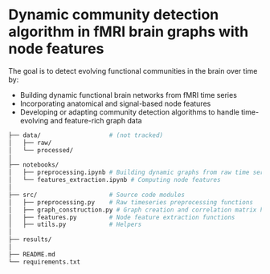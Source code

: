 # Dynamic community detection algorithm in fMRI brain graphs with node features

The goal is to detect evolving functional communities in the brain over time by:
- Building dynamic functional brain networks from fMRI time series
- Incorporating anatomical and signal-based node features
- Developing or adapting community detection algorithms to handle time-evolving and feature-rich graph data

```bash
├── data/                   # (not tracked)
│   ├── raw/                
│   └── processed/          
│
├── notebooks/              
│   ├── preprocessing.ipynb # Building dynamic graphs from raw time series
│   └── features_extraction.ipynb # Computing node features 
│
├── src/                    # Source code modules
│   ├── preprocessing.py    # Raw timeseries preprocessing functions
│   ├── graph_construction.py # Graph creation and correlation matrix handling
│   ├── features.py         # Node feature extraction functions
│   ├── utils.py            # Helpers 
│
├── results/               
│
├── README.md               
└── requirements.txt        
